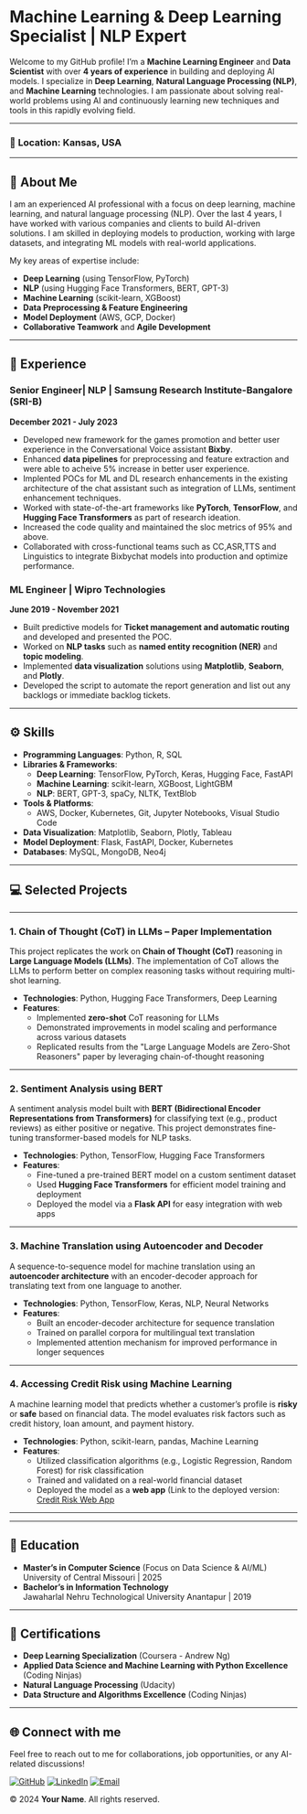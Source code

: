 # Machine Learning & Deep Learning Specialist | NLP Expert

Welcome to my GitHub profile! I’m a **Machine Learning Engineer** and **Data Scientist** with over **4 years of experience** in building and deploying AI models. I specialize in **Deep Learning**, **Natural Language Processing (NLP)**, and **Machine Learning** technologies. I am passionate about solving real-world problems using AI and continuously learning new techniques and tools in this rapidly evolving field.

---

### 📍 **Location**: Kansas, USA  
<!-- ### ✉️ **Email**:  [vamsikrishna.katamreddy@gmail.com](mailto:vamsikrishna.katamreddy@gmail.com)    
### 🔗 **LinkedIn**: [linkedin.com/in/katam-vamsi-krishna](https://www.linkedin.com/in/katam-vamsi-krishna)  
### 🔗 **GitHub**: [github.com/kvamsi7](https://github.com/kvamsi7/) -->

---

## 🚀 **About Me**

I am an experienced AI professional with a focus on deep learning, machine learning, and natural language processing (NLP). Over the last 4 years, I have worked with various companies and clients to build AI-driven solutions. I am skilled in deploying models to production, working with large datasets, and integrating ML models with real-world applications.

My key areas of expertise include:
- **Deep Learning** (using TensorFlow, PyTorch)
- **NLP** (using Hugging Face Transformers, BERT, GPT-3)
- **Machine Learning** (scikit-learn, XGBoost)
- **Data Preprocessing & Feature Engineering**
- **Model Deployment** (AWS, GCP, Docker)
- **Collaborative Teamwork** and **Agile Development**

---

## 💼 **Experience**

### Senior Engineer| NLP | **Samsung Research Institute-Bangalore (SRI-B)**  
**December 2021 - July 2023**
- Developed new framework for the games promotion and better user experience in the Conversational Voice assistant **Bixby**.
- Enhanced **data pipelines** for preprocessing and feature extraction and were able to acheive 5% increase in better user experience.
- Implented POCs for ML and DL research enhancements in the existing architecture of the chat assistant such as integration of LLMs, sentiment enhancement techniques.
- Worked with state-of-the-art frameworks like **PyTorch**, **TensorFlow**, and **Hugging Face Transformers** as part of research ideation.
- Increased the code quality and maintained the sloc metrics of 95% and above.
- Collaborated with cross-functional teams such as CC,ASR,TTS and Linguistics to integrate Bixbychat models into production and optimize performance.

### ML Engineer | **Wipro Technologies**  
**June 2019 - November 2021**
- Built predictive models for **Ticket management and automatic routing** and developed and presented the POC.
- Worked on **NLP tasks** such as **named entity recognition (NER)** and **topic modeling**.
- Implemented **data visualization** solutions using **Matplotlib**, **Seaborn**, and **Plotly**.
- Developed the script to automate the report generation and list out any backlogs or immediate backlog tickets.
---

## ⚙️ **Skills**

- **Programming Languages**: Python, R, SQL
- **Libraries & Frameworks**: 
  - **Deep Learning**: TensorFlow, PyTorch, Keras, Hugging Face, FastAPI
  - **Machine Learning**: scikit-learn, XGBoost, LightGBM
  - **NLP**: BERT, GPT-3, spaCy, NLTK, TextBlob
- **Tools & Platforms**: 
  - AWS, Docker, Kubernetes, Git, Jupyter Notebooks, Visual Studio Code
- **Data Visualization**: Matplotlib, Seaborn, Plotly, Tableau
- **Model Deployment**: Flask, FastAPI, Docker, Kubernetes
- **Databases**: MySQL, MongoDB, Neo4j

---

## 💻 Selected Projects

---

### **1. Chain of Thought (CoT) in LLMs – Paper Implementation**

This project replicates the work on **Chain of Thought (CoT)** reasoning in **Large Language Models (LLMs)**. The implementation of CoT allows the LLMs to perform better on complex reasoning tasks without requiring multi-shot learning.

- **Technologies**: Python, Hugging Face Transformers, Deep Learning
- **Features**:
  - Implemented **zero-shot** CoT reasoning for LLMs
  - Demonstrated improvements in model scaling and performance across various datasets
  - Replicated results from the "Large Language Models are Zero-Shot Reasoners" paper by leveraging chain-of-thought reasoning


---

### **2. Sentiment Analysis using BERT**

A sentiment analysis model built with **BERT (Bidirectional Encoder Representations from Transformers)** for classifying text (e.g., product reviews) as either positive or negative. This project demonstrates fine-tuning transformer-based models for NLP tasks.

- **Technologies**: Python, TensorFlow, Hugging Face Transformers
- **Features**:
  - Fine-tuned a pre-trained BERT model on a custom sentiment dataset
  - Used **Hugging Face Transformers** for efficient model training and deployment
  - Deployed the model via a **Flask API** for easy integration with web apps

---

### **3. Machine Translation using Autoencoder and Decoder**

A sequence-to-sequence model for machine translation using an **autoencoder architecture** with an encoder-decoder approach for translating text from one language to another.

- **Technologies**: Python, TensorFlow, Keras, NLP, Neural Networks
- **Features**:
  - Built an encoder-decoder architecture for sequence translation
  - Trained on parallel corpora for multilingual text translation
  - Implemented attention mechanism for improved performance in longer sequences


---

### **4. Accessing Credit Risk using Machine Learning**

A machine learning model that predicts whether a customer’s profile is **risky** or **safe** based on financial data. The model evaluates risk factors such as credit history, loan amount, and payment history.

- **Technologies**: Python, scikit-learn, pandas, Machine Learning
- **Features**:
  - Utilized classification algorithms (e.g., Logistic Regression, Random Forest) for risk classification
  - Trained and validated on a real-world financial dataset
  - Deployed the model as a **web app** (Link to the deployed version: [Credit Risk Web App](http://ec2-3-140-255-188.us-east-2.compute.amazonaws.com:5002/?)
---

---

## 🧠 **Education**

- **Master’s in Computer Science** (Focus on Data Science & AI/ML)  
  University of Central Missouri | 2025
- **Bachelor’s in Information Technology**  
  Jawaharlal Nehru Technological University Anantapur | 2019

---

## 📝 **Certifications**

- **Deep Learning Specialization** (Coursera - Andrew Ng)
- **Applied Data Science and Machine Learning with Python Excellence** (Coding Ninjas)
- **Natural Language Processing** (Udacity)
- **Data Structure and Algorithms Excellence** (Coding Ninjas)

---

## 🌐 **Connect with me**

Feel free to reach out to me for collaborations, job opportunities, or any AI-related discussions!

[![GitHub](https://img.shields.io/badge/GitHub-181717?style=flat-square&logo=github&logoColor=white)](https://github.com/kvamsi7)
[![LinkedIn](https://img.shields.io/badge/LinkedIn-0A66C2?style=flat-square&logo=linkedin&logoColor=white)](https://www.linkedin.com/in/katam-vamsi-krishna)
[![Email](https://img.shields.io/badge/Email-D14836?style=flat-square&logo=gmail&logoColor=white)](mailto:vamsikrishna.katamreddy@gmail.com)


© 2024 **Your Name**. All rights reserved.
